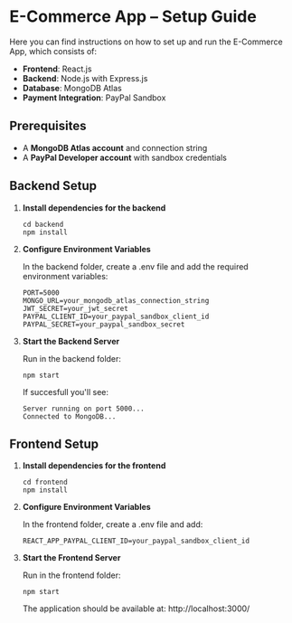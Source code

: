 # E-Commerce App – Setup Guide

Here you can find instructions on how to set up and run the E-Commerce App, which consists of:

* **Frontend**: React.js
* **Backend**: Node.js with Express.js
* **Database**: MongoDB Atlas
* **Payment Integration**: PayPal Sandbox

## Prerequisites

* A **MongoDB Atlas account** and connection string
* A **PayPal Developer account** with sandbox credentials

## Backend Setup 

1. **Install dependencies for the backend**
    ```console
    cd backend
    npm install
    ```
2. **Configure Environment Variables**
   
   In the backend folder, create a .env file and add the required environment variables:
   ```console
   PORT=5000
   MONGO_URL=your_mongodb_atlas_connection_string
   JWT_SECRET=your_jwt_secret
   PAYPAL_CLIENT_ID=your_paypal_sandbox_client_id
   PAYPAL_SECRET=your_paypal_sandbox_secret
   ```

4. **Start the Backend Server**
   
   Run in the backend folder:
   ```console
   npm start
   ```

   If succesfull you'll see:
   ```console
   Server running on port 5000...
   Connected to MongoDB...
   ```
## Frontend Setup
1. **Install dependencies for the frontend**
    ```console
    cd frontend
    npm install
    ```
2. **Configure Environment Variables**
   
   In the frontend folder, create a .env file and add:
   ```console
   REACT_APP_PAYPAL_CLIENT_ID=your_paypal_sandbox_client_id
   ```

4. **Start the Frontend Server**
   
   Run in the frontend folder:
   ```console
   npm start
   ```

   The application should be available at: http://localhost:3000/
   
